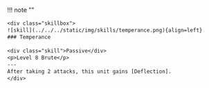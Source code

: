 !!! note ""

    <div class="skillbox">
    ![skill](../../../static/img/skills/temperance.png){align=left}
    ### Temperance

    <div class="skill">Passive</div>
    <p>Level 8 Brute</p>
    ---
    After taking 2 attacks, this unit gains [Deflection].
    </div>
